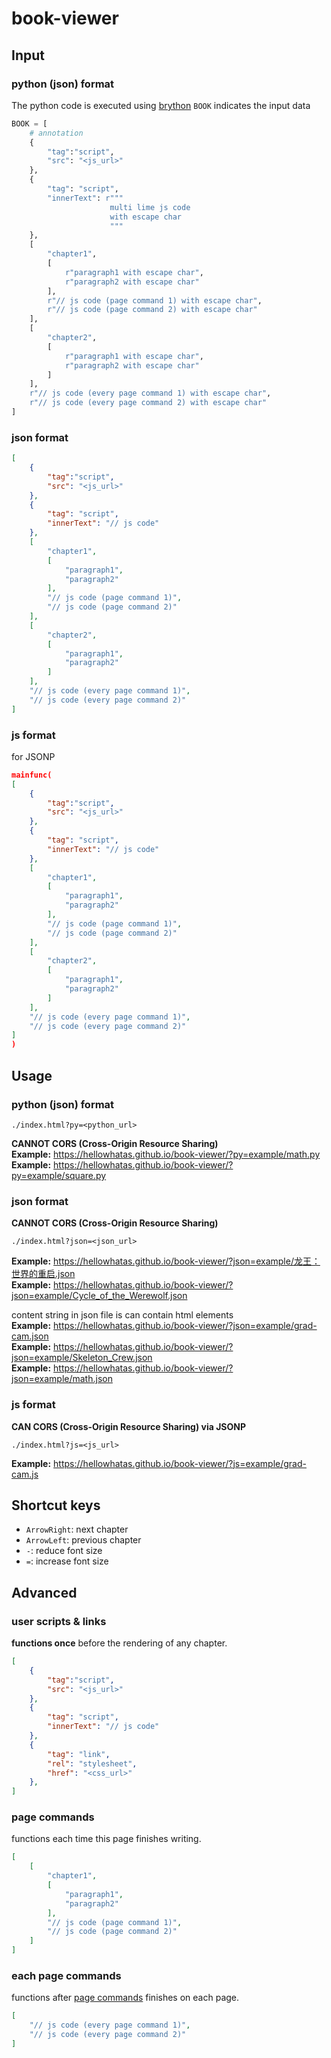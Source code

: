 # book-viewer
## Input
### python (json) format
The python code is executed using [brython](https://github.com/brython-dev/brython)
`BOOK` indicates the input data
```py
BOOK = [
    # annotation
    {
        "tag":"script",
        "src": "<js_url>"
    },
    {
        "tag": "script",
        "innerText": r"""
                      multi lime js code
                      with escape char
                      """
    },
    [
        "chapter1",
        [
            r"paragraph1 with escape char",
            r"paragraph2 with escape char"
        ],
        r"// js code (page command 1) with escape char",
        r"// js code (page command 2) with escape char"
    ],
    [
        "chapter2",
        [
            r"paragraph1 with escape char",
            r"paragraph2 with escape char"
        ]
    ],
    r"// js code (every page command 1) with escape char",
    r"// js code (every page command 2) with escape char"
]
```
### json format
```json
[
    {
        "tag":"script",
        "src": "<js_url>"
    },
    {
        "tag": "script",
        "innerText": "// js code"
    },
    [
        "chapter1",
        [
            "paragraph1",
            "paragraph2"
        ],
        "// js code (page command 1)",
        "// js code (page command 2)"
    ],
    [
        "chapter2",
        [
            "paragraph1",
            "paragraph2"
        ]
    ],
    "// js code (every page command 1)",
    "// js code (every page command 2)"
]
```
### js format
for JSONP
```json
mainfunc(
[
    {
        "tag":"script",
        "src": "<js_url>"
    },
    {
        "tag": "script",
        "innerText": "// js code"
    },
    [
        "chapter1",
        [
            "paragraph1",
            "paragraph2"
        ],
        "// js code (page command 1)",
        "// js code (page command 2)"
    ],
    [
        "chapter2",
        [
            "paragraph1",
            "paragraph2"
        ]
    ],
    "// js code (every page command 1)",
    "// js code (every page command 2)"
]
)
```
## Usage
### python (json) format
```text
./index.html?py=<python_url>
```
**CANNOT CORS (Cross-Origin Resource Sharing)**  
**Example:** https://hellowhatas.github.io/book-viewer/?py=example/math.py  
**Example:** https://hellowhatas.github.io/book-viewer/?py=example/square.py  
### json format
**CANNOT CORS (Cross-Origin Resource Sharing)**
```text
./index.html?json=<json_url>
```
**Example:** https://hellowhatas.github.io/book-viewer/?json=example/龙王：世界的重启.json  
**Example:** https://hellowhatas.github.io/book-viewer/?json=example/Cycle_of_the_Werewolf.json  

content string in json file is can contain html elements  
**Example:** https://hellowhatas.github.io/book-viewer/?json=example/grad-cam.json  
**Example:** https://hellowhatas.github.io/book-viewer/?json=example/Skeleton_Crew.json  
**Example:** https://hellowhatas.github.io/book-viewer/?json=example/math.json  

### js format
**CAN CORS (Cross-Origin Resource Sharing) via JSONP**
```text
./index.html?js=<js_url>
```
**Example:** https://hellowhatas.github.io/book-viewer/?js=example/grad-cam.js  

## Shortcut keys
- `ArrowRight`: next chapter
- `ArrowLeft`: previous chapter
- `-`: reduce font size
- `=`: increase font size

## Advanced
### user scripts & links
**functions once** before the rendering of any chapter.
```json
[
    {
        "tag":"script",
        "src": "<js_url>"
    },
    {
        "tag": "script",
        "innerText": "// js code"
    },
    {
        "tag": "link",
        "rel": "stylesheet",
        "href": "<css_url>"
    },
]
```
### page commands
functions each time this page finishes writing.
```json
[
    [
        "chapter1",
        [
            "paragraph1",
            "paragraph2"
        ],
        "// js code (page command 1)",
        "// js code (page command 2)"
    ]
]
```
### each page commands
functions after [page commands](#page-commands) finishes on each page.
```json
[
    "// js code (every page command 1)",
    "// js code (every page command 2)"
]
```